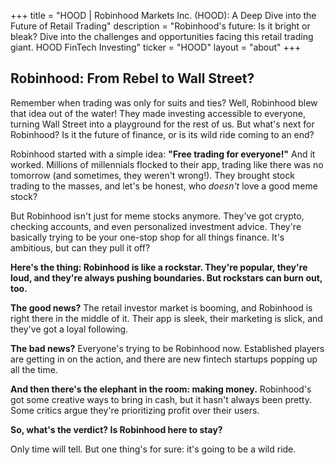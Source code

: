 +++
title = "HOOD |  Robinhood Markets Inc. (HOOD):  A Deep Dive into the Future of Retail Trading"
description = "Robinhood's future:  Is it bright or bleak?  Dive into the challenges and opportunities facing this retail trading giant. HOOD FinTech Investing"
ticker = "HOOD"
layout = "about"
+++

        


## Robinhood: From Rebel to Wall Street? 

Remember when trading was only for suits and ties? Well, Robinhood blew that idea out of the water! They made investing accessible to everyone, turning Wall Street into a playground for the rest of us. But what's next for Robinhood? Is it the future of finance, or is its wild ride coming to an end?

Robinhood started with a simple idea: **"Free trading for everyone!"** And it worked. Millions of millennials flocked to their app, trading like there was no tomorrow (and sometimes, they weren't wrong!). They brought stock trading to the masses, and let's be honest, who *doesn't* love a good meme stock?

But Robinhood isn't just for meme stocks anymore. They've got crypto, checking accounts, and even personalized investment advice. They're basically trying to be your one-stop shop for all things finance. It's ambitious, but can they pull it off?

**Here's the thing: Robinhood is like a rockstar. They're popular, they're loud, and they're always pushing boundaries. But rockstars can burn out, too.**

**The good news?** The retail investor market is booming, and Robinhood is right there in the middle of it. Their app is sleek, their marketing is slick, and they've got a loyal following. 

**The bad news?** Everyone's trying to be Robinhood now. Established players are getting in on the action, and there are new fintech startups popping up all the time. 

**And then there's the elephant in the room: making money.** Robinhood's got some creative ways to bring in cash, but it hasn't always been pretty. Some critics argue they're prioritizing profit over their users. 

**So, what's the verdict? Is Robinhood here to stay?** 

Only time will tell.  But one thing's for sure: it's going to be a wild ride.

        